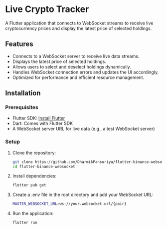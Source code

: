 # Live Crypto Tracker

A Flutter application that connects to WebSocket streams to receive live cryptocurrency prices and display the latest price of selected holdings.

## Features

- Connects to a WebSocket server to receive live data streams.
- Displays the latest price of selected holdings.
- Allows users to select and deselect holdings dynamically.
- Handles WebSocket connection errors and updates the UI accordingly.
- Optimized for performance and efficient resource management.

## Installation

### Prerequisites

- Flutter SDK: [Install Flutter](https://flutter.dev/docs/get-started/install)
- Dart: Comes with Flutter SDK
- A WebSocket server URL for live data (e.g., a test WebSocket server)

### Setup

1. Clone the repository:

   ```sh
   git clone https://github.com/DharmikPansuriya/flutter-binance-websocket.git
   cd flutter-binance-websocket

2. Install dependencies:
   ```sh
   flutter pub get
   
3. Create a .env file in the root directory and add your WebSocket URL:
   ```sh
   MASTER_WEBSOCKET_URL=ws://your.websocket.url/{pair}

5. Run the application:
   ```sh
   flutter run

